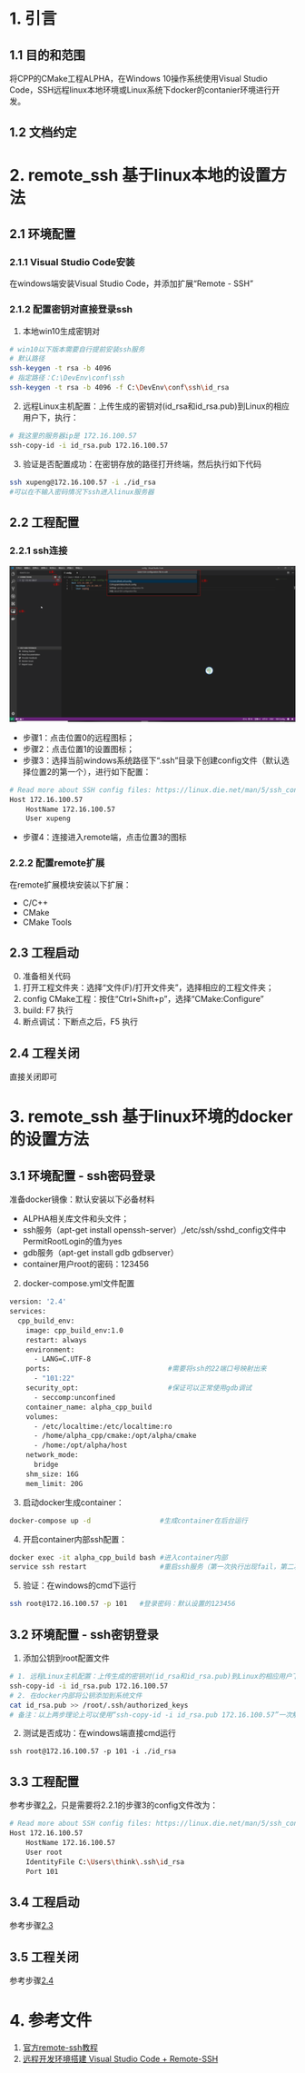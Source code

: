 # 1. 引言
## 1.1 目的和范围
将CPP的CMake工程ALPHA，在Windows 10操作系统使用Visual Studio Code，SSH远程linux本地环境或Linux系统下docker的contanier环境进行开发。

## 1.2 文档约定


# 2. remote_ssh 基于linux本地的设置方法
## 2.1 环境配置
### 2.1.1 Visual Studio Code安装
在windows端安装Visual Studio Code，并添加扩展“Remote - SSH”
### 2.1.2 配置密钥对直接登录ssh
1. 本地win10生成密钥对
```bash
# win10以下版本需要自行提前安装ssh服务
# 默认路径
ssh-keygen -t rsa -b 4096
# 指定路径：C:\DevEnv\conf\ssh
ssh-keygen -t rsa -b 4096 -f C:\DevEnv\conf\ssh\id_rsa
```
2.  远程Linux主机配置：上传生成的密钥对(id_rsa和id_rsa.pub)到Linux的相应用户下，执行：
```bash
# 我这里的服务器ip是 172.16.100.57
ssh-copy-id -i id_rsa.pub 172.16.100.57
```
3. 验证是否配置成功：在密钥存放的路径打开终端，然后执行如下代码
```bash
ssh xupeng@172.16.100.57 -i ./id_rsa
#可以在不输入密码情况下ssh进入linux服务器
```
## 2.2 工程配置
### 2.2.1 ssh连接
![alt text](imgs/ssh_config.png "ssh_config_status")
- 步骤1：点击位置0的远程图标；
- 步骤2：点击位置1的设置图标；
- 步骤3：选择当前windows系统路径下“.ssh”目录下创建config文件（默认选择位置2的第一个），进行如下配置：
```bash
# Read more about SSH config files: https://linux.die.net/man/5/ssh_config
Host 172.16.100.57
    HostName 172.16.100.57
    User xupeng
```
- 步骤4：连接进入remote端，点击位置3的图标

### 2.2.2 配置remote扩展
在remote扩展模块安装以下扩展：
- C/C++
- CMake
- CMake Tools

## 2.3 工程启动
0. 准备相关代码
1. 打开工程文件夹：选择“文件(F)/打开文件夹”，选择相应的工程文件夹；
2. config CMake工程：按住“Ctrl+Shift+p”，选择“CMake:Configure”
3. build: F7 执行
4. 断点调试：下断点之后，F5 执行

## 2.4 工程关闭
直接关闭即可

# 3. remote_ssh 基于linux环境的docker的设置方法
## 3.1 环境配置 - ssh密码登录
准备docker镜像：默认安装以下必备材料
- ALPHA相关库文件和头文件；
- ssh服务（apt-get install openssh-server）,/etc/ssh/sshd_config文件中PermitRootLogin的值为yes
- gdb服务（apt-get install gdb gdbserver）
- container用户root的密码：123456
2. docker-compose.yml文件配置
```bash
version: '2.4'
services:
  cpp_build_env:
    image: cpp_build_env:1.0
    restart: always
    environment:
      - LANG=C.UTF-8
    ports:                             #需要将ssh的22端口号映射出来
      - "101:22"
    security_opt:                      #保证可以正常使用gdb调试
      - seccomp:unconfined
    container_name: alpha_cpp_build
    volumes:
      - /etc/localtime:/etc/localtime:ro
      - /home/alpha_cpp/cmake:/opt/alpha/cmake
      - /home:/opt/alpha/host
    network_mode:
      bridge
    shm_size: 16G
    mem_limit: 20G
```
3. 启动docker生成container：
```bash
docker-compose up -d                 #生成container在后台运行
```
4. 开启container内部ssh配置：
```bash
docker exec -it alpha_cpp_build bash #进入container内部
service ssh restart                  #重启ssh服务（第一次执行出现fail，第二次成功）
```
5. 验证：在windows的cmd下运行
```bash
ssh root@172.16.100.57 -p 101   #登录密码：默认设置的123456
```

## 3.2 环境配置 - ssh密钥登录
1. 添加公钥到root配置文件
```bash
# 1. 远程Linux主机配置：上传生成的密钥对(id_rsa和id_rsa.pub)到Linux的相应用户下，执行：
ssh-copy-id -i id_rsa.pub 172.16.100.57
# 2. 在docker内部将公钥添加到系统文件
cat id_rsa.pub >> /root/.ssh/authorized_keys
# 备注：以上两步理论上可以使用“ssh-copy-id -i id_rsa.pub 172.16.100.57”一次解决，但是出现permission问题，无法通过
```
2. 测试是否成功：在windows端直接cmd运行
```
ssh root@172.16.100.57 -p 101 -i ./id_rsa
```
## 3.3 工程配置
参考步骤[2.2](#2.2-工程配置)，只是需要将2.2.1的步骤3的config文件改为：
```bash
# Read more about SSH config files: https://linux.die.net/man/5/ssh_config
Host 172.16.100.57
    HostName 172.16.100.57
    User root
    IdentityFile C:\Users\think\.ssh\id_rsa
    Port 101
```
## 3.4 工程启动
参考步骤[2.3](#2.3-工程启动)

## 3.5 工程关闭
参考步骤[2.4](#2.4-工程关闭)

# 4. 参考文件
1. [官方remote-ssh教程](https://code.visualstudio.com/docs/remote/ssh)
2. [远程开发环境搭建 Visual Studio Code + Remote-SSH](https://blog.csdn.net/u013475983/article/details/91861437)
